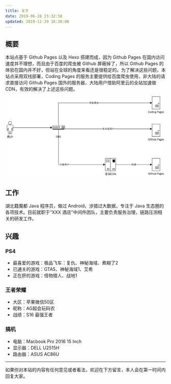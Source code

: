 ```yaml
---
title: 关于
date: 2019-06-28 23:32:58
updated: 2019-12-29 16:30:00
---
```


## 概要

本站点基于 Github Pages 以及 Hexo 搭建而成，因为 Github Pages 在国内访问速度并不理想，而且由于百度的爬虫被 Github 屏蔽掉了，所以 Github Pages 的体验在国内并不好，但站在全球的角度来看还是很稳定的。为了解决这些问题，本站点采用双线部署，Coding Pages 的服务主要提供给百度爬虫使用，非大陆的请求直接访问 Github Pages 国外的服务器，大陆用户借助阿里云的全站加速做 CDN，有效的解决了上述这些问题。

![](media/15776070564639.jpg)

## 工作

湖北籍魔都 Java 程序员，做过 Android，涉猎过大数据，专注于 Java 生态圈的各项技术。目前就职于“XXX 酒店”中间件团队，主要负责服务治理，链路压测相关的研发工作。

## 兴趣

### PS4

* 最喜爱的游戏：极品飞车：复仇、神秘海域、煮糊了2
* 已通关的游戏：GTA5、神秘海域1、艾希
* 正在肝的游戏：怪物猎人、战地1

### 王者荣耀

* 大区：苹果微信50区
* 昵称：AG超会玩码农
* 战绩：S16 最强王者

### 搞机

* 电脑：Macbook Pro 2016 15 Inch
* 显示器：DELL U2515H
* 路由器：ASUS AC86U

---

如果你对本站的内容有任何意见或者看法，欢迎在下方留言，本人会在第一时间内回复大家。


